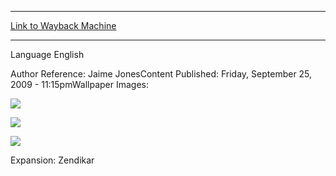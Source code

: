 
---
[Link to Wayback Machine](https://web.archive.org/web/20151026011536/http://magic.wizards.com/en/articles/wallpapers/alternate-fat-pack)

[_metadata_:generator]:- "Drupal 7 (http://drupal.org)"
[_metadata_:node]:- "322586"
[_metadata_:source]:- "article"
[_metadata_:title]:- "Alternate Fat Pack"
[_metadata_:wayback_capture_timestamp]:- "2015-10-26 01:15:36"
[_metadata_:wayback_raw_url]:- "https://web.archive.org/web/20151026011536id_/http://magic.wizards.com/en/articles/wallpapers/alternate-fat-pack"
[_metadata_:wayback_url]:- "http://magic.wizards.com/en/articles/wallpapers/alternate-fat-pack"
---






Language 
 English

Author Reference: Jaime JonesContent Published: Friday, September 25, 2009 - 11:15pmWallpaper Images: 

[![](http://magic.wizards.com/sites/mtg/files/styles/large/public/images/wallpaper/WP_ZENfatpack_2560x1600.jpg?itok=vqFhwKvF)](http://magic.wizards.com/sites/mtg/files/images/wallpaper/WP_ZENfatpack_2560x1600.jpg) 



[![](http://magic.wizards.com/sites/mtg/files/styles/large/public/images/wallpaper/WP_ZENfatpack_1280x960.jpg?itok=mZNbIPub)](http://magic.wizards.com/sites/mtg/files/images/wallpaper/WP_ZENfatpack_1280x960.jpg) 



[![](http://magic.wizards.com/sites/mtg/files/styles/large/public/images/wallpaper/WP_ZENfatpack_320x480.jpg?itok=Ktn1i1fP)](http://magic.wizards.com/sites/mtg/files/images/wallpaper/WP_ZENfatpack_320x480.jpg) 

Expansion: Zendikar  

 
